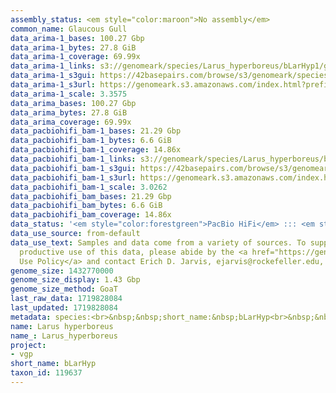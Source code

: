 ```yaml
---
assembly_status: <em style="color:maroon">No assembly</em>
common_name: Glaucous Gull
data_arima-1_bases: 100.27 Gbp
data_arima-1_bytes: 27.8 GiB
data_arima-1_coverage: 69.99x
data_arima-1_links: s3://genomeark/species/Larus_hyperboreus/bLarHyp1/genomic_data/arima/<br>
data_arima-1_s3gui: https://42basepairs.com/browse/s3/genomeark/species/Larus_hyperboreus/bLarHyp1/genomic_data/arima/
data_arima-1_s3url: https://genomeark.s3.amazonaws.com/index.html?prefix=species/Larus_hyperboreus/bLarHyp1/genomic_data/arima/
data_arima-1_scale: 3.3575
data_arima_bases: 100.27 Gbp
data_arima_bytes: 27.8 GiB
data_arima_coverage: 69.99x
data_pacbiohifi_bam-1_bases: 21.29 Gbp
data_pacbiohifi_bam-1_bytes: 6.6 GiB
data_pacbiohifi_bam-1_coverage: 14.86x
data_pacbiohifi_bam-1_links: s3://genomeark/species/Larus_hyperboreus/bLarHyp1/genomic_data/pacbio_hifi/<br>
data_pacbiohifi_bam-1_s3gui: https://42basepairs.com/browse/s3/genomeark/species/Larus_hyperboreus/bLarHyp1/genomic_data/pacbio_hifi/
data_pacbiohifi_bam-1_s3url: https://genomeark.s3.amazonaws.com/index.html?prefix=species/Larus_hyperboreus/bLarHyp1/genomic_data/pacbio_hifi/
data_pacbiohifi_bam-1_scale: 3.0262
data_pacbiohifi_bam_bases: 21.29 Gbp
data_pacbiohifi_bam_bytes: 6.6 GiB
data_pacbiohifi_bam_coverage: 14.86x
data_status: '<em style="color:forestgreen">PacBio HiFi</em> ::: <em style="color:forestgreen">Arima</em>'
data_use_source: from-default
data_use_text: Samples and data come from a variety of sources. To support fair and
  productive use of this data, please abide by the <a href="https://genome10k.soe.ucsc.edu/data-use-policies/">Data
  Use Policy</a> and contact Erich D. Jarvis, ejarvis@rockefeller.edu, with any questions.
genome_size: 1432770000
genome_size_display: 1.43 Gbp
genome_size_method: GoaT
last_raw_data: 1719828084
last_updated: 1719828084
metadata: species:<br>&nbsp;&nbsp;short_name:&nbsp;bLarHyp<br>&nbsp;&nbsp;name:&nbsp;Larus&nbsp;hyperboreus<br>&nbsp;&nbsp;taxon_id:&nbsp;119637<br>&nbsp;&nbsp;common_name:&nbsp;Glaucous&nbsp;Gull<br>&nbsp;&nbsp;order:<br>&nbsp;&nbsp;&nbsp;&nbsp;name:&nbsp;Charadriiformes<br>&nbsp;&nbsp;family:<br>&nbsp;&nbsp;&nbsp;&nbsp;name:&nbsp;Laridae<br>&nbsp;&nbsp;individuals:<br>&nbsp;&nbsp;&nbsp;&nbsp;-&nbsp;short_name:&nbsp;bLarHyp1<br>&nbsp;&nbsp;&nbsp;&nbsp;&nbsp;&nbsp;biosample_id:&nbsp;SAMEA115119300<br>&nbsp;&nbsp;&nbsp;&nbsp;&nbsp;&nbsp;sex:&nbsp;female<br>&nbsp;&nbsp;genome_size:&nbsp;1432770000<br>&nbsp;&nbsp;genome_size_method:&nbsp;GoaT<br>&nbsp;&nbsp;project:&nbsp;[&nbsp;vgp&nbsp;]<br>
name: Larus hyperboreus
name_: Larus_hyperboreus
project:
- vgp
short_name: bLarHyp
taxon_id: 119637
---
```

